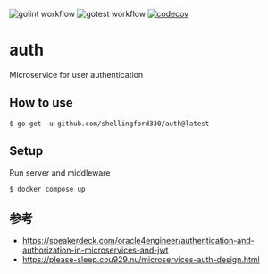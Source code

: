 ![golint workflow](https://github.com/shellingford330/auth/actions/workflows/golint.yml/badge.svg)
![gotest workflow](https://github.com/shellingford330/auth/actions/workflows/gotest.yml/badge.svg)
[![codecov](https://codecov.io/gh/shellingford330/auth/branch/main/graph/badge.svg?token=U1DE6WSC8X)](https://codecov.io/gh/shellingford330/auth)

# auth
Microservice for user authentication

## How to use

```
$ go get -u github.com/shellingford330/auth@latest
```

## Setup

Run server and middleware

```
$ docker compose up
```


## 参考
- https://speakerdeck.com/oracle4engineer/authentication-and-authorization-in-microservices-and-jwt
- https://please-sleep.cou929.nu/microservices-auth-design.html
